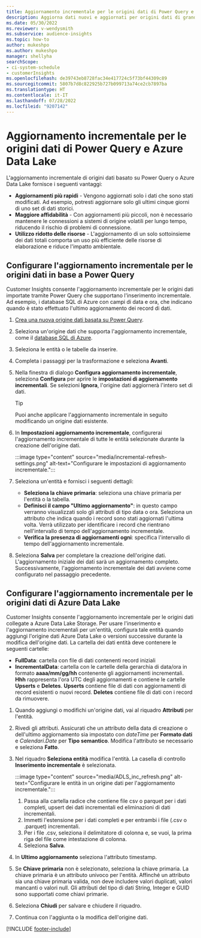 ```yaml
---
title: Aggiornamento incrementale per le origini dati di Power Query e Azure Data Lake
description: Aggiorna dati nuovi e aggiornati per origini dati di grandi dimensioni in base alle origini dati di Power Query o Azure Data Lake.
ms.date: 05/30/2022
ms.reviewer: v-wendysmith
ms.subservice: audience-insights
ms.topic: how-to
author: mukeshpo
ms.author: mukeshpo
manager: shellyha
searchScope:
- ci-system-schedule
- customerInsights
ms.openlocfilehash: de39743eb8728fac34e417724c5f73bf44309c89
ms.sourcegitcommit: 5807b7d8c822925b727b099713a74ce2cb7897ba
ms.translationtype: HT
ms.contentlocale: it-IT
ms.lasthandoff: 07/28/2022
ms.locfileid: "9207142"
---
```

# <a name="incremental-refresh-for-power-query-and-azure-data-lake-data-sources"></a>Aggiornamento incrementale per le origini dati di Power Query e Azure Data Lake

L'aggiornamento incrementale di origini dati basato su Power Query o Azure Data Lake fornisce i seguenti vantaggi:

- **Aggiornamenti più rapidi** - Vengono aggiornati solo i dati che sono stati modificati. Ad esempio, potresti aggiornare solo gli ultimi cinque giorni di uno set di dati storici.
- **Maggiore affidabilità** - Con aggiornamenti più piccoli, non è necessario mantenere le connessioni a sistemi di origine volatili per lungo tempo, riducendo il rischio di problemi di connessione.
- **Utilizzo ridotto delle risorse** - L'aggiornamento di un solo sottoinsieme dei dati totali comporta un uso più efficiente delle risorse di elaborazione e riduce l'impatto ambientale.

## <a name="configure-incremental-refresh-for-data-sources-based-on-power-query"></a>Configurare l'aggiornamento incrementale per le origini dati in base a Power Query

Customer Insights consente l'aggiornamento incrementale per le origini dati importate tramite Power Query che supportano l'inserimento incrementale. Ad esempio, i database SQL di Azure con campi di data e ora, che indicano quando è stato effettuato l'ultimo aggiornamento dei record di dati.

1. [Crea una nuova origine dati basata su Power Query](connect-power-query.md).

1. Seleziona un'origine dati che supporta l'aggiornamento incrementale, come il [database SQL di Azure](/power-query/connectors/azuresqldatabase).

1. Seleziona le entità o le tabelle da inserire.

1. Completa i passaggi per la trasformazione e seleziona **Avanti**.

1. Nella finestra di dialogo **Configura aggiornamento incrementale**, seleziona **Configura** per aprire le **impostazioni di aggiornamento incrementali**. Se selezioni **Ignora**, l'origine dati aggiornerà l'intero set di dati.
   > [!TIP]
   > Puoi anche applicare l'aggiornamento incrementale in seguito modificando un origine dati esistente.

1. In **Impostazioni aggiornamento incrementale**, configurerai l'aggiornamento incrementale di tutte le entità selezionate durante la creazione dell'origine dati.

   :::image type="content" source="media/incremental-refresh-settings.png" alt-text="Configurare le impostazioni di aggiornamento incrementale.":::

1. Seleziona un'entità e fornisci i seguenti dettagli:

   - **Seleziona la chiave primaria**: seleziona una chiave primaria per l'entità o la tabella.
   - **Definisci il campo "Ultimo aggiornamento"**: in questo campo verranno visualizzati solo gli attributi di tipo data o ora. Seleziona un attributo che indica quando i record sono stati aggiornati l'ultima volta. Verrà utilizzato per identificare i record che rientrano nell'intervallo di tempo dell'aggiornamento incrementale.
   - **Verifica la presenza di aggiornamenti ogni**: specifica l'intervallo di tempo dell'aggiornamento incrementale.

1. Seleziona **Salva** per completare la creazione dell'origine dati. L'aggiornamento iniziale dei dati sarà un aggiornamento completo. Successivamente, l'aggiornamento incrementale dei dati avviene come configurato nel passaggio precedente.

## <a name="configure-incremental-refresh-for-azure-data-lake-data-sources"></a>Configurare l'aggiornamento incrementale per le origini dati di Azure Data Lake

Customer Insights consente l'aggiornamento incrementale per le origini dati collegate a Azure Data Lake Storage. Per usare l'inserimento e l'aggiornamento incrementali per un'entità, configura tale entità quando aggiungi l'origine dati Azure Data Lake o versioni successive durante la modifica dell'origine dati. La cartella dei dati entità deve contenere le seguenti cartelle:

- **FullData**: cartella con file di dati contenenti record iniziali
- **IncrementalData**: cartella con le cartelle della gerarchia di data/ora in formato **aaaa/mm/gg/hh** contenente gli aggiornamenti incrementali. **Hhh** rappresenta l'ora UTC degli aggiornamenti e contiene le cartelle **Upserts** e **Deletes**. **Upserts** contiene file di dati con aggiornamenti di record esistenti o nuovi record. **Deletes** contiene file di dati con i record da rimuovere.

1. Quando aggiungi o modifichi un'origine dati, vai al riquadro **Attributi** per l'entità.

1. Rivedi gli attributi. Assicurati che un attributo della data di creazione o dell'ultimo aggiornamento sia impostato con *dateTime* per **Formato dati** e *Calendari.Date* per **Tipo semantico**. Modifica l'attributo se necessario e seleziona **Fatto**.

1. Nel riquadro **Seleziona entità** modifica l'entità. La casella di controllo **Inserimento incrementale** è selezionata.

   :::image type="content" source="media/ADLS_inc_refresh.png" alt-text="Configurare le entità in un origine dati per l'aggiornamento incrementale.":::

   1. Passa alla cartella radice che contiene file csv o parquet per i dati completi, upsert dei dati incrementali ed eliminazioni di dati incrementali.
   1. Immetti l'estensione per i dati completi e per entrambi i file (\.csv o \.parquet) incrementali.
   1. Per i file .csv, seleziona il delimitatore di colonna e, se vuoi, la prima riga del file come intestazione di colonna.
   1. Seleziona **Salva**.

1. In **Ultimo aggiornamento** seleziona l'attributo timestamp.

1. Se **Chiave primaria** non è selezionato, seleziona la chiave primaria. La chiave primaria è un attributo univoco per l'entità. Affinché un attributo sia una chiave primaria valida, non deve includere valori duplicati, valori mancanti o valori null. Gli attributi del tipo di dati String, Integer e GUID sono supportati come chiavi primarie.

1. Seleziona **Chiudi** per salvare e chiudere il riquadro.

1. Continua con l'aggiunta o la modifica dell'origine dati.

[!INCLUDE [footer-include](includes/footer-banner.md)]
